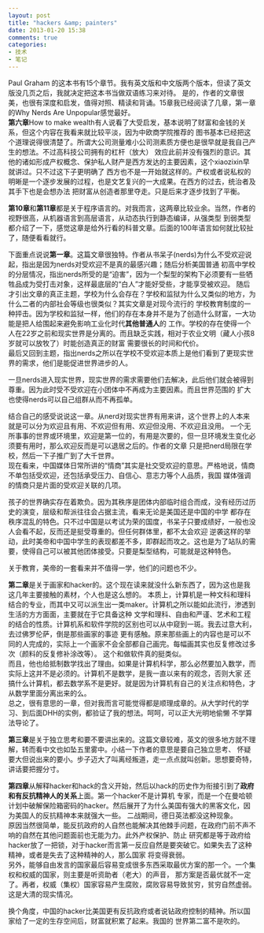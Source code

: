 ```yaml
---
layout: post
title: "hackers &amp; painters"
date: 2013-01-20 15:38
comments: true
categories: 
- 技术
- 笔记
---
```


Paul Graham 的这本书有15个章节。我有英文版和中文版两个版本，但读了英文版没几页之后，我就决定把这本书当做双语练习来对待。
是的，作者的文章很美，也很有深度和启发，值得对照、精读和背诵。15章我已经阅读了几章，第一章的Why Nerds Are Unpopular感觉最好。  
**第六章**How to make wealth有人说看了大受启发，基本说明了财富和金钱的关系，但这个内容在我看来就比较平淡，因为中欧商学院推荐的
图书基本已经把这个道理说得很清楚了。所谓大公司测量难小公司测素质方便也是很早就是我自己产生的想法。不过高科技公司拥有的杠杆（放大）
效应此前并没有强烈的意识。其他的诸如形成产权概念、保护私人财产是西方发达的主要因素，这个xiaozixin早就讲过。只不过这下子更明确了
西方也不是一开始就这样的。产权或者说私权的明晰是一个逐步发展的过程，也是文艺复兴的一大成果。在西方的过去，统治者及其手下也是会想办法
把财富从创造者那里夺走。只是后来才逐步找到了平衡。

**第10章**和**第11章**都是关于程序语言的。对我而言，这两章比较业余。当然，作者的视野很高，从机器语言到高层语言，从动态执行到静态编译，从强类型
到弱类型都介绍了一下，感觉这章是给外行看的科普文章。后面的100年语言如何就比较扯了，随便看看就行。

下面重点说说**第一章**。这篇文章很独特。作者从书呆子(nerds)为什么不受欢迎说起，指出是因为nerds对受欢迎不是真的最感兴趣；随后分析美国普通
初高中学校的分层情况，指出nerds所受的是“迫害”，因为一个梨型的架构下必须要有一些牺牲品成为受打击对象，这样最底层的“白人”才能好受些，才能享受被欢迎。
随后才引出文章的真正主题，学校为什么会存在？学校和监狱为什么又类似的地方，为什么二者的内部社会等级也很类似？其实文章是对现今流行的
学校教育制度的一种抨击。因为学校和监狱一样，他们的存在本身并不是为了创造什么财富，一大功能是把人给围起来避免影响工业化时代**其他普通人**的
工作。学校的存在使得一个人在22岁之前和现实世界是分离的。而且缺乏实践，相对于农业文明（藏人小孩8岁就可以放牧了）时能创造真正的财富
需要很长的时间和代价。  
最后又回到主题，指出nerds之所以在学校不受欢迎本质上是他们看到了更现实世界的需求，他们是能促进世界进步的人。

一旦nerds进入现实世界，现实世界的需求需要他们去解决，此后他们就会被得到尊重。因为此时受不受欢迎在小团体中不再成为主要因素。而且世界范围的
扩大也使得nerds可以自己组群从而不再孤单。

结合自己的感受说说这一章。从nerd对现实世界有用来讲，这个世界上的人本来就是可以分为欢迎且有用、不欢迎但有用、欢迎但没用、不欢迎且没用。
一个无所事事的世界或环境里，欢迎是第一位的，有用是次要的，但一旦环境发生变化必须要有用时，那么欢迎反而是可以退居之后的。作者的文章
只是把nerd局限在学校，然后一下子推广到了大千世界。  
现在看来，中国媒体日常所讲的“情商”其实是社交受欢迎的意思。严格地说，情商不单包括受欢迎，还包括承受压力、自信心、意志力等个人品质，我国
媒体强调的情商只是片面的受欢迎关联的几项。

孩子的世界确实存在着欺负。因为其秩序是团体内部临时组合而成，没有经历过历史的演变，层级和帮派往往会占据主流，看来无论是美国还是中国的中学
都存在秩序混乱的特色。只不过中国是以考试为荣的国度，书呆子只要成绩好，一般也没人会看不起，反而还是挺受尊重的。但任何群体里，都不太会欢迎
逆袭这样的举动，此时美帝和中国中学生的表现都差不多，即群起而攻之。这也是为了站队的需要，使得自己可以被其他团体接受。只要是梨型结构，可能就是这种特色。

关于教育，美帝的一套看来并不值得一学，他们的问题也不少。  

**第二章**是关于画家和hacker的。这个现在读来就没什么新东西了，因为这也是我这几年主要接触的素材，个人也是这么想的。
本质上，计算机是一种文科和理科结合的专业，而其中又可以派生出一类maker。计算机之所以能如此流行，渗透到生活的方方面面，主要就在于它具备这种
文学和理科、自由和严谨、艺术和工程的结合的性质。计算机系和软件学院的区别也可以从中窥到一斑。我去过意大利，去过佛罗伦萨，倒是那些画家的事迹
更有感触。原来那些画上的内容也是可以不同的人完成的，实际上一个画家不会全部都自己画完。每幅画其实也反复修改过多次（颜料的反复修补涂改等）。
这个和做软件真的挺类似。  
而且，他也给抵制数学找出了理由。如果是计算机科学，那么必然要加入数学，而实际上这并不是必须的。计算机不是数学，是我一直以来有的观念，否则大家
还搞什么计算机，都去数学系不是更好。就是因为计算机有自己的关注点和特色，才从数学里面分离出来的么。  
总之，很有意思的一章，但对我而言可能觉得都是顺理成章的。从大学时代的学习、到后面DHH的实例，都验证了我的想法。呵呵，可以正大光明地偷懒
不学算法导论了。

**第三章**是关于独立思考和要不要讲出来的。这篇文章较难，英文的很多地方就不理解，转而看中文也如坠五里雾中。小结一下作者的意思是要自己独立思考、
怀疑要大但说出来的要小。步子迈大了叫离经叛道，走一点点就叫创新。思想要奇特，讲话要把握分寸。

**第四章**从解释hacker和hack的含义开始，然后以hack的历史作为衔接引到了**政府和有反抗精神人的关系**上面。第一个hacker不是计算机
专家，而是一个在曼哈顿计划中破解保险箱密码的hacker。然后展开了为什么美国有强大的黑客文化，因为美国人的反抗精神本来就强大一些。
二战期间，德日英法都没这种现象。  
原因当然很简单，能反抗政府的人自然也能解决其他棘手问题，在政府门前不声不响的自然在其他问题面前也无能为力。此外产权保护、防止
研究都是等于政府给hacker放了一把锁，对于hacker而言第一反应自然是要突破它。如果失去了这种精神，或者是失去了这种精神的人，那么国家
将变得衰弱。  
另外，能够自由发言的国家最后容易变成很多东西采取最优方案的那一个。一个集权和权威的国家，则主要是听资助者（老大）的声音，
那方案是否最优就不一定了。再者，权威（集权）国家容易产生腐败，腐败容易导致贫穷，贫穷自然虚弱。这是大清的现实情况。  

换个角度，中国的hacker比美国更有反抗政府或者说钻政府控制的精神。所以国家给了一定的生存空间后，财富就积累了起来。我国的
世界第二富不是吹的。
